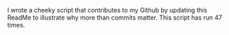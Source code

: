 I wrote a cheeky script that contributes to my Github by updating this ReadMe to illustrate why more than commits matter. This script has run 47 times.